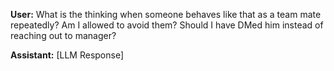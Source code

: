 **User:**
What is the thinking when someone behaves like that as a team mate repeatedly? Am I allowed to avoid them? Should I have DMed him instead of reaching out to manager? 

**Assistant:**
[LLM Response]


